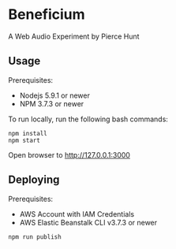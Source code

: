 # Beneficium

A Web Audio Experiment by Pierce Hunt


## Usage

Prerequisites:
- Nodejs 5.9.1 or newer
- NPM 3.7.3 or newer

To run locally, run the following bash commands:
```
npm install
npm start
```

Open browser to http://127.0.0.1:3000

## Deploying

Prerequisites:
- AWS Account with IAM Credentials 
- AWS Elastic Beanstalk CLI v3.7.3 or newer

```
npm run publish
```